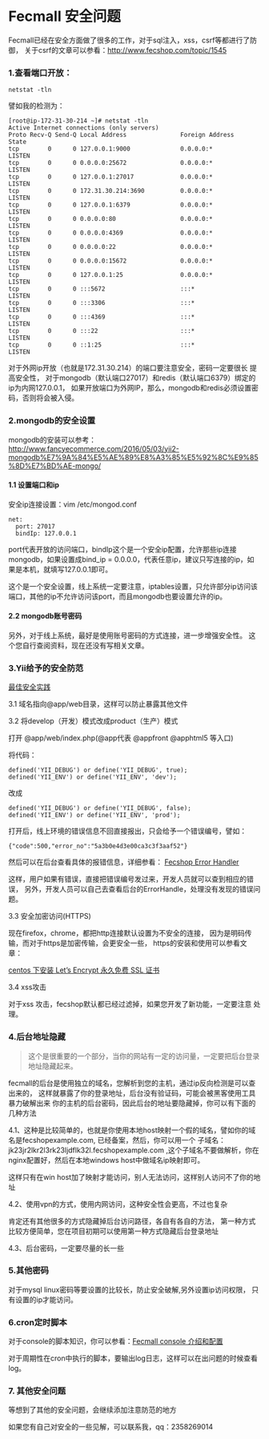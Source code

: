 Fecmall 安全问题
===============


Fecmall已经在安全方面做了很多的工作，对于sql注入，xss，csrf等都进行了防御，
关于csrf的文章可以参看：http://www.fecshop.com/topic/1545

### 1.查看端口开放：

```
netstat -tln
```

譬如我的检测为：

```
[root@ip-172-31-30-214 ~]# netstat -tln
Active Internet connections (only servers)
Proto Recv-Q Send-Q Local Address               Foreign Address             State      
tcp        0      0 127.0.0.1:9000              0.0.0.0:*                   LISTEN      
tcp        0      0 0.0.0.0:25672               0.0.0.0:*                   LISTEN      
tcp        0      0 127.0.0.1:27017             0.0.0.0:*                   LISTEN      
tcp        0      0 172.31.30.214:3690          0.0.0.0:*                   LISTEN      
tcp        0      0 127.0.0.1:6379              0.0.0.0:*                   LISTEN      
tcp        0      0 0.0.0.0:80                  0.0.0.0:*                   LISTEN      
tcp        0      0 0.0.0.0:4369                0.0.0.0:*                   LISTEN      
tcp        0      0 0.0.0.0:22                  0.0.0.0:*                   LISTEN      
tcp        0      0 0.0.0.0:15672               0.0.0.0:*                   LISTEN      
tcp        0      0 127.0.0.1:25                0.0.0.0:*                   LISTEN      
tcp        0      0 :::5672                     :::*                        LISTEN      
tcp        0      0 :::3306                     :::*                        LISTEN      
tcp        0      0 :::4369                     :::*                        LISTEN      
tcp        0      0 :::22                       :::*                        LISTEN      
tcp        0      0 ::1:25                      :::*                        LISTEN      

```

对于外网ip开放（也就是172.31.30.214）的端口要注意安全，密码一定要很长
提高安全性，
对于mongodb（默认端口27017）和redis（默认端口6379）绑定的ip为内网127.0.0.1，
如果开放端口为外网IP，那么，mongodb和redis必须设置密码，否则将会被入侵。


### 2.mongodb的安全设置

mongodb的安装可以参考：http://www.fancyecommerce.com/2016/05/03/yii2-mongodb%E7%9A%84%E5%AE%89%E8%A3%85%E5%92%8C%E9%85%8D%E7%BD%AE-mongo/


#### 1.1 设置端口和ip

安全ip连接设置：vim /etc/mongod.conf

```
net:
  port: 27017
  bindIp: 127.0.0.1
```

port代表开放的访问端口，bindIp这个是一个安全ip配置，允许那些ip连接mongodb，如果设置成bind_ip = 0.0.0.0，代表任意ip，建议只写连接的ip，如果是本机，就填写127.0.0.1即可。

这个是一个安全设置，线上系统一定要注意，iptables设置，只允许部分ip访问该端口，其他的ip不允许访问该port，而且mongodb也要设置允许的ip。

#### 2.2 mongodb账号密码

另外，对于线上系统，最好是使用账号密码的方式连接，进一步增强安全性。
这个您自行查阅资料，现在还没有写相关文章。


### 3.Yii给予的安全防范

[最佳安全实践](http://www.yiichina.com/doc/guide/2.0/security-best-practices)

3.1 域名指向@app/web目录，这样可以防止暴露其他文件

3.2 将develop（开发）模式改成product（生产）模式

打开 @app/web/index.php(@app代表  @appfront  @apphtml5 等入口)

将代码：

```
defined('YII_DEBUG') or define('YII_DEBUG', true);
defined('YII_ENV') or define('YII_ENV', 'dev');
```

改成

```
defined('YII_DEBUG') or define('YII_DEBUG', false);
defined('YII_ENV') or define('YII_ENV', 'prod');
```

打开后，线上环境的错误信息不回直接报出，只会给予一个错误编号，譬如：

```
{"code":500,"error_no":"5a3b0e4d3e00ca3c3f3aaf52"}
```

然后可以在后台查看具体的报错信息，详细参看：
[Fecshop Error Handler ](fecshop_error_handler.md)

这样，用户如果有错误，直接把错误编号发过来，开发人员就可以查到相应的错误，
另外，开发人员可以自己去查看后台的ErrorHandle，处理没有发现的错误问题。

3.3 安全加密访问(HTTPS) 

现在firefox，chrome，都把http连接默认设置为不安全的连接，
因为是明码传输，而对于https是加密传输，会更安全一些，
https的安装和使用可以参看文章：

[centos 下安装 Let’s Encrypt 永久免费 SSL 证书](http://www.fancyecommerce.com/2017/04/07/centos-%e4%b8%8b%e5%ae%89%e8%a3%85-lets-encrypt-%e6%b0%b8%e4%b9%85%e5%85%8d%e8%b4%b9-ssl-%e8%af%81%e4%b9%a6/)


3.4 xss攻击

对于xss 攻击，fecshop默认都已经过滤掉，如果您开发了新功能，一定要注意
处理。

### 4.后台地址隐藏

> 这个是很重要的一个部分，当你的网站有一定的访问量，一定要把后台登录地址隐藏起来。

fecmall的后台是使用独立的域名，您解析到您的主机，通过ip反向检测是可以查出来的，
这样就暴露了你的登录地址，后台没有验证码，可能会被黑客使用工具暴力破解出来
你的主机的后台密码，因此后台的地址要隐藏掉，你可以有下面的几种方法


4.1、这种是比较简单的，也就是你使用本地host映射一个假的域名，譬如你的域名是fecshopexample.com,
已经备案，然后，你可以用一个 子域名：   jk23jr2lkr2l3rk23ljdflk32l.fecshopexample.com
,这个子域名不要做解析，你在nginx配置好，然后在本地windows host中做域名ip映射即可。

这样只有在win host加了映射才能访问，别人无法访问，这样别人访问不了你的地址

4.2、使用vpn的方式，使用内网访问，这种安全性会更高，不过也复杂

肯定还有其他很多的方式隐藏掉后台访问路径，各自有各自的方法，
第一种方式比较方便简单，您在项目初期可以使用第一种方式隐藏后台登录地址


4.3、后台密码，一定要尽量的长一些

### 5.其他密码

对于mysql linux密码等要设置的比较长，防止安全破解,另外设置ip访问权限，
只有设置的ip才能访问。

### 6.cron定时脚本

对于console的脚本知识，你可以参看：[Fecmall console 介绍和配置](http://www.fecshop.com/doc/fecshop-guide/develop/cn-2.0/guide-fecmall-console-about.html)

对于周期性在cron中执行的脚本，要输出log日志，这样可以在出问题的时候查看log。

### 7. 其他安全问题

等想到了其他的安全问题，会继续添加注意防范的地方

如果您有自己对安全的一些见解，可以联系我，qq：2358269014
